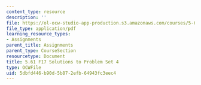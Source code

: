 ```yaml
---
content_type: resource
description: ''
file: https://ol-ocw-studio-app-production.s3.amazonaws.com/courses/5-61-physical-chemistry-fall-2017/5dbfd446b90d5b872efb64943fc3eec4_MIT5_61F17_pset4_soln.pdf
file_type: application/pdf
learning_resource_types:
- Assignments
parent_title: Assignments
parent_type: CourseSection
resourcetype: Document
title: 5.61 F17 Solutions to Problem Set 4
type: OCWFile
uid: 5dbfd446-b90d-5b87-2efb-64943fc3eec4
---
```

